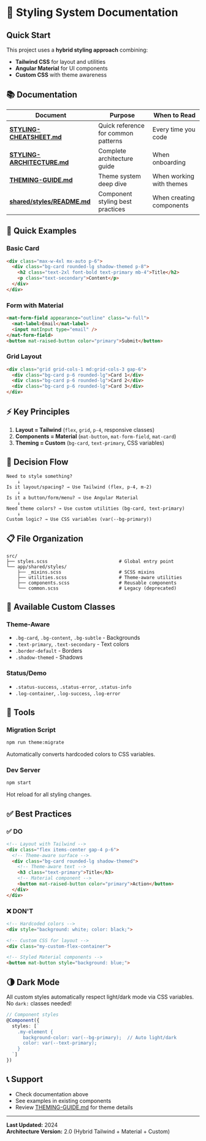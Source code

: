 # 🎨 Styling System Documentation

## Quick Start

This project uses a **hybrid styling approach** combining:
- **Tailwind CSS** for layout and utilities
- **Angular Material** for UI components
- **Custom CSS** with theme awareness

## 📚 Documentation

| Document | Purpose | When to Read |
|----------|---------|--------------|
| **[STYLING-CHEATSHEET.md](./STYLING-CHEATSHEET.md)** | Quick reference for common patterns | Every time you code |
| **[STYLING-ARCHITECTURE.md](./STYLING-ARCHITECTURE.md)** | Complete architecture guide | When onboarding |
| **[THEMING-GUIDE.md](./THEMING-GUIDE.md)** | Theme system deep dive | When working with themes |
| **[shared/styles/README.md](./src/app/shared/styles/README.md)** | Component styling best practices | When creating components |

## 🚀 Quick Examples

### Basic Card
```html
<div class="max-w-4xl mx-auto p-6">
  <div class="bg-card rounded-lg shadow-themed p-8">
    <h2 class="text-2xl font-bold text-primary mb-4">Title</h2>
    <p class="text-secondary">Content</p>
  </div>
</div>
```

### Form with Material
```html
<mat-form-field appearance="outline" class="w-full">
  <mat-label>Email</mat-label>
  <input matInput type="email" />
</mat-form-field>
<button mat-raised-button color="primary">Submit</button>
```

### Grid Layout
```html
<div class="grid grid-cols-1 md:grid-cols-3 gap-6">
  <div class="bg-card p-6 rounded-lg">Card 1</div>
  <div class="bg-card p-6 rounded-lg">Card 2</div>
  <div class="bg-card p-6 rounded-lg">Card 3</div>
</div>
```

## ⚡ Key Principles

1. **Layout = Tailwind** (`flex`, `grid`, `p-4`, responsive classes)
2. **Components = Material** (`mat-button`, `mat-form-field`, `mat-card`)
3. **Theming = Custom** (`bg-card`, `text-primary`, CSS variables)

## 🎯 Decision Flow

```
Need to style something?
    ↓
Is it layout/spacing? → Use Tailwind (flex, p-4, m-2)
    ↓
Is it a button/form/menu? → Use Angular Material
    ↓
Need theme colors? → Use custom utilities (bg-card, text-primary)
    ↓
Custom logic? → Use CSS variables (var(--bg-primary))
```

## 📋 File Organization

```
src/
├── styles.scss                          # Global entry point
└── app/shared/styles/
    ├── _mixins.scss                     # SCSS mixins
    ├── utilities.scss                   # Theme-aware utilities
    ├── components.scss                  # Reusable components
    └── common.scss                      # Legacy (deprecated)
```

## 🎨 Available Custom Classes

### Theme-Aware
- `.bg-card`, `.bg-content`, `.bg-subtle` - Backgrounds
- `.text-primary`, `.text-secondary` - Text colors
- `.border-default` - Borders
- `.shadow-themed` - Shadows

### Status/Demo
- `.status-success`, `.status-error`, `.status-info`
- `.log-container`, `.log-success`, `.log-error`

## 🔧 Tools

### Migration Script
```bash
npm run theme:migrate
```
Automatically converts hardcoded colors to CSS variables.

### Dev Server
```bash
npm start
```
Hot reload for all styling changes.

## ✅ Best Practices

### ✅ DO
```html
<!-- Layout with Tailwind -->
<div class="flex items-center gap-4 p-6">
  <!-- Theme-aware surface -->
  <div class="bg-card rounded-lg shadow-themed">
    <!-- Theme-aware text -->
    <h3 class="text-primary">Title</h3>
    <!-- Material component -->
    <button mat-raised-button color="primary">Action</button>
  </div>
</div>
```

### ❌ DON'T
```html
<!-- Hardcoded colors -->
<div style="background: white; color: black;">

<!-- Custom CSS for layout -->
<div class="my-custom-flex-container">

<!-- Styled Material components -->
<button mat-button style="background: blue;">
```

## 🌗 Dark Mode

All custom styles automatically respect light/dark mode via CSS variables. No `dark:` classes needed!

```typescript
// Component styles
@Component({
  styles: [`
    .my-element {
      background-color: var(--bg-primary);  // Auto light/dark
      color: var(--text-primary);
    }
  `]
})
```

## 📞 Support

- Check documentation above
- See examples in existing components
- Review [THEMING-GUIDE.md](./THEMING-GUIDE.md) for theme details

---

**Last Updated:** 2024  
**Architecture Version:** 2.0 (Hybrid Tailwind + Material + Custom)

